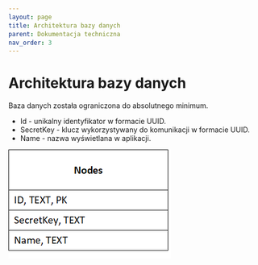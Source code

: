 ```yaml
---
layout: page
title: Architektura bazy danych
parent: Dokumentacja techniczna
nav_order: 3
---
```

# Architektura bazy danych
Baza danych została ograniczona do absolutnego minimum.

* Id -  unikalny identyfikator w formacie UUID.
* SecretKey - klucz wykorzystywany do komunikacji w formacie UUID.
* Name - nazwa wyświetlana w aplikacji. 

![db-arch](assets\images\datadiagram.png)

